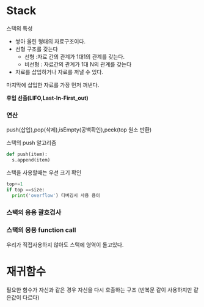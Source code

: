 # Stack
스택의 특성 
- 쌓아 올린 형태의 자료구조이다.
- 선형 구조를 갖는다
   - 선형 :자료 간의 관계가 1대1의 관계를 갖는다.
   - 비선형 : 자료간의 관계가 1대 N의 관계를 갖는다
- 자료를 삽입하거나 자료를 꺼낼 수 있다.

마지막에 삽입한 자료를 가장 먼저 꺼낸다.

__후입 선출(LIFO,Last-In-First_out)__

###   연산
push(삽입),pop(삭제),isEmpty(공백확인),peek(top 원소 반환)

스택의 push 알고리즘
```python
def push(item):
  s.append(item)
```
스택을 사용할때는 우선 크기 확인

```python
top+=1
if top ==size:
  print('overflow') 디버깅시 사용 용이
```
### 스택의 응용 괄호검사


### 스택의 응용 function call
우리가 직접사용하지 않아도 스택에 영역이 돌고있다.

# 재귀함수
필요한 함수가 자신과 같은 경우 자신을 다시 호출하는 구조 (반복문 같이 사용하지만 같은값이 다르다)